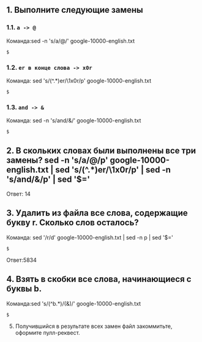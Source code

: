 
## 1. Выполните следующие замены

### 1.1. `a -> @`

Команда:sed -n 's/a/@/' google-10000-english.txt
```
$
```

### 1.2. `er в конце слова -> x0r`

Команда: sed 's/\(^.*\)er/\1x0r/p' google-10000-english.txt
```
$
```

### 1.3. `and -> &`

Команда: sed -n 's/and/\&/' google-10000-english.txt
```
$
```

## 2. В скольких словах были выполнены все три замены? sed -n 's/a/@/p' google-10000-english.txt | sed 's/\(^.*\)er/\1x0r/p' | sed -n 's/and/\&/p' | sed '$='

Ответ: 14

## 3. Удалить из файла все слова, содержащие букву r. Сколько слов осталось?

Команда:
sed '/r/d' google-10000-english.txt | sed -n p | sed '$='
```
$
```

Ответ:5834

## 4. Взять в скобки все слова, начинающиеся с буквы b.

Команда:sed 's/\(^b.*\)/(&)/' google-10000-english.txt

```
$
```

5. Получившийся в результате всех замен файл закоммитьте, оформите пулл-реквест.
